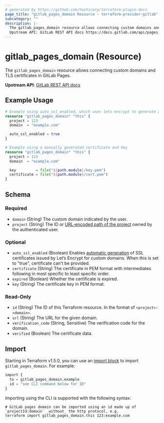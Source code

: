 ```yaml
---
# generated by https://github.com/hashicorp/terraform-plugin-docs
page_title: "gitlab_pages_domain Resource - terraform-provider-gitlab"
subcategory: ""
description: |-
  The gitlab_pages_domain resource allows connecting custom domains and TLS certificates in GitLab Pages.
  Upstream API: GitLab REST API docs https://docs.gitlab.com/api/pages_domains/
---
```


# gitlab_pages_domain (Resource)

The `gitlab_pages_domain` resource allows connecting custom domains and TLS certificates in GitLab Pages.

**Upstream API**: [GitLab REST API docs](https://docs.gitlab.com/api/pages_domains/)

## Example Usage

```terraform
# Example using auto_ssl_enabled, which uses lets encrypt to generate a certificate
resource "gitlab_pages_domain" "this" {
  project = 123
  domain  = "example.com"

  auto_ssl_enabled = true
}

# Example using a manually generated certificate and key
resource "gitlab_pages_domain" "this" {
  project = 123
  domain  = "example.com"

  key         = file("${path.module}/key.pem")
  certificate = file("${path.module}/cert.pem")
}
```

<!-- schema generated by tfplugindocs -->
## Schema

### Required

- `domain` (String) The custom domain indicated by the user.
- `project` (String) The ID or [URL-encoded path of the project](https://docs.gitlab.com/api/index/#namespaced-path-encoding) owned by the authenticated user.

### Optional

- `auto_ssl_enabled` (Boolean) Enables [automatic generation](https://docs.gitlab.com/user/project/pages/custom_domains_ssl_tls_certification/lets_encrypt_integration/) of SSL certificates issued by Let’s Encrypt for custom domains. When this is set to "true", certificate can't be provided.
- `certificate` (String) The certificate in PEM format with intermediates following in most specific to least specific order.
- `expired` (Boolean) Whether the certificate is expired.
- `key` (String) The certificate key in PEM format.

### Read-Only

- `id` (String) The ID of this Terraform resource. In the format of `<project>:<domain>`.
- `url` (String) The URL for the given domain.
- `verification_code` (String, Sensitive) The verification code for the domain.
- `verified` (Boolean) The certificate data.

## Import

Starting in Terraform v1.5.0, you can use an [import block](https://developer.hashicorp.com/terraform/language/import) to import `gitlab_pages_domain`. For example:

```terraform
import {
  to = gitlab_pages_domain.example
  id = "see CLI command below for ID"
}
```

Importing using the CLI is supported with the following syntax:

```shell
# GitLab pages domain can be imported using an id made up of `projectId:domain` _without_ the http protocol, e.g.
terraform import gitlab_pages_domain.this 123:example.com
```
